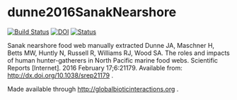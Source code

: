 # dunne2016SanakNearshore
[![Build Status](https://travis-ci.com/globalbioticinteractions/dunne2016SanakNearshore.svg)](https://travis-ci.com/globalbioticinteractions/dunne2016SanakNearshore) [![DOI](https://zenodo.org/badge/54430353.svg)](https://zenodo.org/badge/latestdoi/54430353) [![Status](http://api.globalbioticinteractions.org/interaction.svg?accordingTo=http://dx.doi.org/10.1038/srep21179)](http://globalbioticinteractions.org/?accordingTo=http://dx.doi.org/10.1038/srep21179)

Sanak nearshore food web manually extracted Dunne JA, Maschner H, Betts MW, Huntly N, Russell R, Williams RJ, Wood SA. The roles and impacts of human hunter-gatherers in North Pacific marine food webs. Scientific Reports [Internet]. 2016 February 17;6:21179. Available from: http://dx.doi.org/10.1038/srep21179 .

Made available through http://globalbioticinteractions.org .

